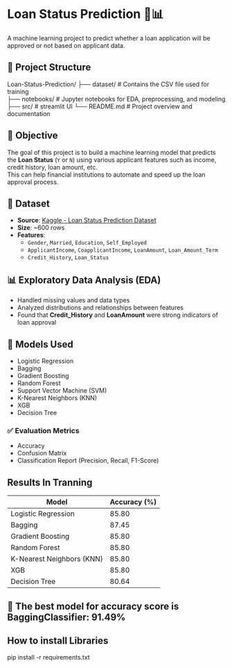 # Loan Status Prediction 🏦📊

A machine learning project to predict whether a loan application will be approved or not based on applicant data.

## 📁 Project Structure

Loan-Status-Prediction/
├── dataset/                # Contains the CSV file used for training  
├── notebooks/              # Jupyter notebooks for EDA, preprocessing, and modeling   
├── src/                    # streamlit UI
└── README.md               # Project overview and documentation

## 📌 Objective

The goal of this project is to build a machine learning model that predicts the **Loan Status** (`Y` or `N`) using various applicant features such as income, credit history, loan amount, etc.  
This can help financial institutions to automate and speed up the loan approval process.

## 📂 Dataset

- **Source**: [Kaggle - Loan Status Prediction Dataset](https://www.kaggle.com/datasets/bhavikjikadara/loan-status-prediction)  
- **Size**: ~600 rows  
- **Features**:
  - `Gender`, `Married`, `Education`, `Self_Employed`
  - `ApplicantIncome`, `CoapplicantIncome`, `LoanAmount`, `Loan_Amount_Term`
  - `Credit_History`, `Loan_Status`

## 📊 Exploratory Data Analysis (EDA)

- Handled missing values and data types  
- Analyzed distributions and relationships between features  
- Found that **Credit_History** and **LoanAmount** were strong indicators of loan approval

## 🧠 Models Used

- Logistic Regression  
- Bagging
- Gradient Boosting 
- Random Forest  
- Support Vector Machine (SVM)  
- K-Nearest Neighbors (KNN)  
- XGB
- Decision Tree 

### ✅ Evaluation Metrics

- Accuracy  
- Confusion Matrix  
- Classification Report (Precision, Recall, F1-Score)

##  Results In Tranning

| Model                        | Accuracy (%) |
|------------------------------|--------------|
| Logistic Regression          | 85.80        |
| Bagging                      | 87.45        |
| Gradient Boosting            | 85.80        |
| Random Forest                | 85.80        |
| K-Nearest Neighbors (KNN)    | 85.80        |
| XGB                          | 85.80        |
| Decision Tree                | 80.64        |

## 🚀 The best model for accuracy score is BaggingClassifier: 91.49%

## How to install Libraries

pip install -r requirements.txt
